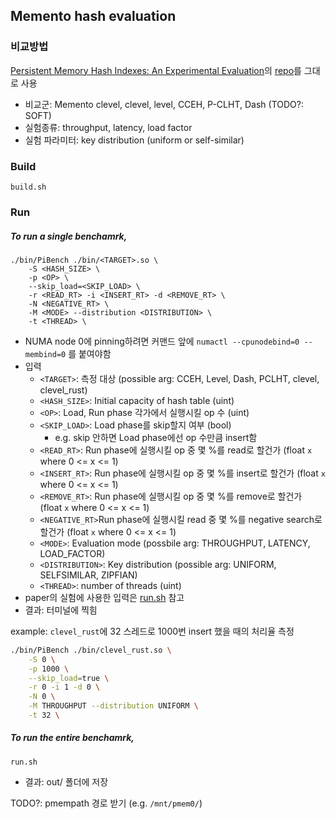 
## Memento hash evaluation

### 비교방법

[Persistent Memory Hash Indexes: An Experimental Evaluation](http://vldb.org/pvldb/vol14/p785-chen.pdf)의 [repo](https://github.com/HNUSystemsLab/HashEvaluation)를 그대로 사용

- 비교군: Memento clevel, clevel, level, CCEH, P-CLHT, Dash (TODO?: SOFT)
- 실험종류: throughput, latency, load factor
- 실험 파라미터: key distribution (uniform or self-similar)

### Build

```
build.sh
```

### Run

##### To run a single benchamrk,

```
./bin/PiBench ./bin/<TARGET>.so \
    -S <HASH_SIZE> \
    -p <OP> \
    --skip_load=<SKIP_LOAD> \
    -r <READ_RT> -i <INSERT_RT> -d <REMOVE_RT> \
    -N <NEGATIVE_RT> \
    -M <MODE> --distribution <DISTRIBUTION> \
    -t <THREAD> \
```

- NUMA node 0에 pinning하려면 커맨드 앞에 `numactl --cpunodebind=0 --membind=0` 를 붙여야함
- 입력
    - `<TARGET>`: 측정 대상 (possible arg: CCEH, Level, Dash, PCLHT, clevel, clevel_rust)
    - `<HASH_SIZE>`: Initial capacity of hash table (uint)
    - `<OP>`: Load, Run phase 각가에서 실행시킬 op 수 (uint)
    - `<SKIP_LOAD>`: Load phase를 skip할지 여부 (bool)
        - e.g. skip 안하면 Load phase에선 op 수만큼 insert함
    - `<READ_RT>`: Run phase에 실행시킬 op 중 몇 %를 read로 할건가 (float `x` where 0 <= x <= 1)
    - `<INSERT_RT>`: Run phase에 실행시킬 op 중 몇 %를 insert로 할건가 (float `x` where 0 <= x <= 1)
    - `<REMOVE_RT>`: Run phase에 실행시킬 op 중 몇 %를 remove로 할건가 (float `x` where 0 <= x <= 1)
    - `<NEGATIVE_RT>`Run phase에 실행시킬 read 중 몇 %를 negative search로 할건가 (float `x` where 0 <= x <= 1)
    - `<MODE>`: Evaluation mode (possbile arg: THROUGHPUT, LATENCY, LOAD_FACTOR)
    - `<DISTRIBUTION>`: Key distribution (possible arg: UNIFORM, SELFSIMILAR, ZIPFIAN)
    - `<THREAD>`: number of threads (uint)
- paper의 실험에 사용한 입력은 [run.sh](./run.sh) 참고
- 결과: 터미널에 찍힘

example: `clevel_rust`에 32 스레드로 1000번 insert 했을 때의 처리율 측정

```bash
./bin/PiBench ./bin/clevel_rust.so \
    -S 0 \
    -p 1000 \
    --skip_load=true \
    -r 0 -i 1 -d 0 \
    -N 0 \
    -M THROUGHPUT --distribution UNIFORM \
    -t 32 \
```

##### To run the entire benchamrk,

```
run.sh
```

- 결과: out/ 폴더에 저장

TODO?: pmempath 경로 받기 (e.g. `/mnt/pmem0/`)